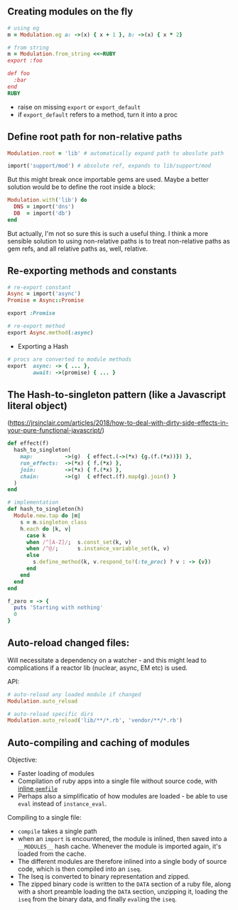 ## Creating modules on the fly

```ruby
# using eg
m = Modulation.eg a: ->(x) { x + 1 }, b: ->(x) { x * 2}

# from string
m = Modulation.from_string <<~RUBY
export :foo

def foo
  :bar
end
RUBY
```

- raise on missing `export` or `export_default`
- if `export_default` refers to a method, turn it into a proc

## Define root path for non-relative paths

```ruby
Modulation.root = 'lib' # automatically expand path to aboslute path

import('support/mod') # absolute ref, expands to lib/support/mod
```

But this might break once importable gems are used. Maybe a better solution
would be to define the root inside a block:

```ruby
Modulation.with('lib') do
  DNS = import('dns')
  DB  = import('db')
end
```

But actually, I'm not so sure this is such a useful thing. I think a more
sensible solution to using non-relative paths is to treat non-relative paths as
gem refs, and all relative paths as, well, relative.

## Re-exporting methods and constants

```ruby
# re-export constant
Async = import('async')
Promise = Async::Promise

export :Promise

# re-export method
export Async.method(:async)
```

* Exporting a Hash

```ruby
# procs are converted to module methods
export  async: -> { ... },
        await: ->(promise) { ... }
```

## The Hash-to-singleton pattern (like a Javascript literal object)
(https://jrsinclair.com/articles/2018/how-to-deal-with-dirty-side-effects-in-your-pure-functional-javascript/)

```ruby
def effect(f)
  hash_to_singleton(
    map:          ->(g)  { effect.(->(*x) {g.(f.(*x))}) },
    run_effects:  ->(*x) { f.(*x) },
    join:         ->(*x) { f.(*x) },
    chain:        ->(g)  { effect.(f).map(g).join() }
  )
end

# implementation
def hash_to_singleton(h)
  Module.new.tap do |m|
    s = m.singleton_class
    h.each do |k, v|
      case k
      when /^[A-Z]/;  s.const_set(k, v)
      when /^@/;      s.instance_variable_set(k, v)
      else
        s.define_method(k, v.respond_to?(:to_proc) ? v : -> {v})
      end
    end
  end
end

f_zero = -> {
  puts 'Starting with nothing'
  0
}
```

## Auto-reload changed files:

Will necessitate a dependency on a watcher - and this might lead to
complications if a reactor lib (nuclear, async, EM etc) is used.

API:

```ruby
# auto-reload any loaded module if changed
Modulation.auto_reload

# auto-reload specific dirs
Modulation.auto_reload('lib/**/*.rb', 'vendor/**/*.rb')
```

## Auto-compiling and caching of modules

Objective:

- Faster loading of modules
- Compilation of ruby apps into a single file without source code, with [inline `gemfile`](https://bundler.io/v1.17/guides/bundler_in_a_single_file_ruby_script.html)
- Perhaps also a simplificatio of how modules are loaded - be able to use `eval`
  instead of `instance_eval`.

Compiling to a single file:

- `compile` takes a single path
- when an `import` is encountered, the module is inlined, then saved into a
  `__MODULES__` hash cache. Whenever the module is imported again, it's loaded 
  from the cache.
- The different modules are therefore inlined into a single body of source code,
  which is then compiled into an `iseq`.
- The Iseq is converted to binary representation and zipped.
- The zipped binary code is written to the `DATA` section of a ruby file, along
  with a short preamble loading the `DATA` section, unzipping it, loading the
  `iseq` from the binary data, and finally `eval`ing the `iseq`.